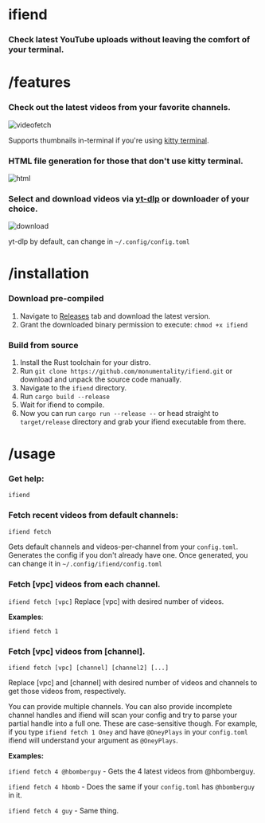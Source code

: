 # ifiend 
### Check latest YouTube uploads without leaving the comfort of your terminal. 

# /features
### Check out the latest videos from your favorite channels.
![videofetch](https://i.giphy.com/media/v1.Y2lkPTc5MGI3NjExMWN0NGV0dnR0aG9oNjFqanY3bW14dXR5eHc1N2VrbWo5MnhwbzV5MiZlcD12MV9pbnRlcm5hbF9naWZfYnlfaWQmY3Q9Zw/R3khsJ6oTW8UNu7cmC/giphy.gif)

Supports thumbnails in-terminal if you're using [kitty terminal](https://github.com/kovidgoyal/kitty).
### HTML file generation for those that don't use kitty terminal.
![html](https://i.giphy.com/media/v1.Y2lkPTc5MGI3NjExcmxwam9udXNyM2Z1cHdjbjhld2xvbzRzZWwxdHhqMDN0bno2c3JpcSZlcD12MV9pbnRlcm5hbF9naWZfYnlfaWQmY3Q9Zw/99d0uN46SSZxnSwBlB/giphy.gif)
### Select and download videos via [yt-dlp](https://github.com/yt-dlp/yt-dlp) or downloader of your choice.
![download](https://i.giphy.com/media/v1.Y2lkPTc5MGI3NjExMjN6OXJjcGloMWVmZXpuM2xweG9mZXkzcjJrbTAwY2loMHR0OWVrYiZlcD12MV9pbnRlcm5hbF9naWZfYnlfaWQmY3Q9Zw/UKn0QzT7W1T2LGBpWS/giphy.gif)

yt-dlp by default, can change in `~/.config/config.toml` 
# /installation

### Download pre-compiled

1. Navigate to [Releases](https://github.com/monumentality/ifiend/releases) tab and download the latest version.
2. Grant the downloaded binary permission to execute: `chmod +x ifiend`
### Build from source

1. Install the Rust toolchain for your distro.
2. Run `git clone https://github.com/monumentality/ifiend.git` or download and unpack the source code manually.
3. Navigate to the `ifiend` directory.
4. Run `cargo build --release`
5. Wait for ifiend to compile.
6. Now you can run `cargo run --release --` or head straight to `target/release` directory and grab your ifiend executable from there.

# /usage

### Get help:
`ifiend`


### Fetch recent videos from default channels: 
`ifiend fetch`

  Gets default channels and videos-per-channel from your `config.toml`. Generates the config if you don't already have one. Once generated, you can change it in `~/.config/ifiend/config.toml`


### Fetch [vpc] videos from each channel. 
`ifiend fetch [vpc]`
Replace [vpc] with desired number of videos.

**Examples**:

`ifiend fetch 1`

### Fetch [vpc] videos from [channel]. 
`ifiend fetch [vpc] [channel] [channel2] [...]`

Replace [vpc] and [channel] with desired number of videos and channels to get those videos from, respectively.

  You can provide multiple channels. You can also provide incomplete channel handles and ifiend will scan your config and try to parse your partial handle into a full one. These are case-sensitive though. For example, if you type `ifiend fetch 1 Oney` and have `@OneyPlays` in your `config.toml` ifiend will understand your argument as `@OneyPlays`.


**Examples:**

`ifiend fetch 4 @hbomberguy` - Gets the 4 latest videos from @hbomberguy. 

`ifiend fetch 4 hbomb` - Does the same if your `config.toml` has `@hbomberguy` in it.

`ifiend fetch 4 guy` - Same thing.
